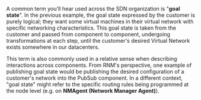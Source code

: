 
A common term you'll hear used across the SDN organization is "**goal state**". In the previous example, the goal state expressed by the customer is purely logical; they want some virtual machines in their virtual network with specific networking characteristics. This goal state is taken from the customer and passed from component to component, undergoing transformations at each step, until the customer's desired Virtual Network exists somewhere in our datacenters.

This term is also commonly used in a relative sense when describing interactions across components. From RNM's perspective, one example of publishing goal state would be publishing the desired configuration of a customer's network into the PubSub component. In a different context, "goal state" might refer to the specific routing rules being programmed at the node level (e.g. on **NMAgent (Network Manager Agent)**).